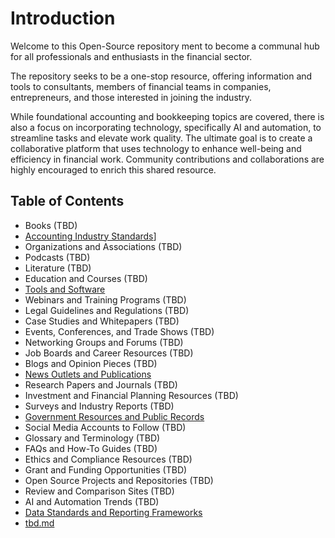 # Introduction

Welcome to this Open-Source repository ment to become a communal hub for all professionals and enthusiasts in the financial sector.  

The repository seeks to be a one-stop resource, offering information and tools to consultants, members of financial teams in companies, entrepreneurs, and those interested in joining the industry.  

While foundational accounting and bookkeeping topics are covered, there is also a focus on incorporating technology, specifically AI and automation, to streamline tasks and elevate work quality. The ultimate goal is to create a collaborative platform that uses technology to enhance well-being and efficiency in financial work. Community contributions and collaborations are highly encouraged to enrich this shared resource.

## Table of Contents

- Books (TBD)
- [Accounting Industry Standards](Accounting-Industry-Standards.md)]
- Organizations and Associations (TBD)
- Podcasts (TBD)
- Literature (TBD)
- Education and Courses (TBD)
- [Tools and Software](Tools-and-Software-in-the-Financial-Sector.md)
- Webinars and Training Programs (TBD)
- Legal Guidelines and Regulations (TBD)
- Case Studies and Whitepapers (TBD)
- Events, Conferences, and Trade Shows (TBD)
- Networking Groups and Forums (TBD)
- Job Boards and Career Resources (TBD)
- Blogs and Opinion Pieces (TBD)
- [News Outlets and Publications](News-Outlets-and-Publications.md)
- Research Papers and Journals (TBD)
- Investment and Financial Planning Resources (TBD)
- Surveys and Industry Reports (TBD)
- [Government Resources and Public Records](Government-Resources-and-Public-Records-in-the-Financial-Sector.md)
- Social Media Accounts to Follow (TBD)
- Glossary and Terminology (TBD)
- FAQs and How-To Guides (TBD)
- Ethics and Compliance Resources (TBD)
- Grant and Funding Opportunities (TBD)
- Open Source Projects and Repositories (TBD)
- Review and Comparison Sites (TBD)
- AI and Automation Trends (TBD)
- [Data Standards and Reporting Frameworks](Data-Standards-and-Reporting-Frameworks.md)
- [tbd.md](tbd.md)